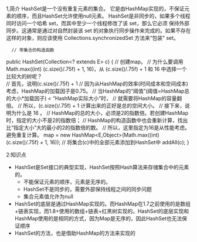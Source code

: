 1,简介
    HashSet是一个没有重复元素的集合。
    它是由HashMap实现的，不保证元素的顺序，而且HashSet允许使用null元素。
    HashSet是非同步的，如果多个线程同时访问一个哈希 set，而其中至少一个线程修改了该 set，那么它必须 保持外部同步。这通常是通过对自然封装该 set 的对象执行同步操作来完成的。如果不存在这样的对象，则应该使用 Collections.synchronizedSet 方法来“包装” set。

      // 带集合的构造函数
 public HashSet(Collection<? extends E> c) {
// 创建map。
// 为什么要调用Math.max((int) (c.size()/.75f) + 1, 16)，从 (c.size()/.75f) + 1 和 16 中选择一个比较大的树呢？        
  // 首先，说明(c.size()/.75f) + 1
 //   因为从HashMap的效率(时间成本和空间成本)考虑，HashMap的加载因子是0.75。
       //   当HashMap的“阈值”(阈值=HashMap总的大小*加载因子) < “HashMap实际大小”时，
//   就需要将HashMap的容量翻倍。
  //   所以，(c.size()/.75f) + 1 计算出来的正好是总的空间大小。
 // 接下来，说明为什么是 16 。
  //   HashMap的总的大小，必须是2的指数倍。若创建HashMap时，指定的大小不是2的指数倍；
//   HashMap的构造函数中也会重新计算，找出比“指定大小”大的最小的2的指数倍的数。
 //   所以，这里指定为16是从性能考虑。避免重复计算。
  map = new HashMap<E,Object>(Math.max((int) (c.size()/.75f) + 1, 16));
     // 将集合(c)中的全部元素添加到HashSet中
    addAll(c);
  }

2:知识点
  - HashSet是Set接口的典型实现，HashSet按照Hash算法来存储集合中的元素的。
    - 不能保证元素的顺序，元素是无序的。
    - HashSet不是同步的，需要外部保持线程之间的同步问题
    - 集合元素值允许为null
  - HashSet的底层是通过HashMap实现的。而HashMap在1.7之前使用的是数组+链表实现，而1.8+使用的数组+链表+红黑树实现的。HashSet的底层实现和HashMap使用的是相同的方式，因为Map是无序的，因此HashSet也无法保证顺序
  - HashSet的方法，也是借助HashMap的方法来实现的